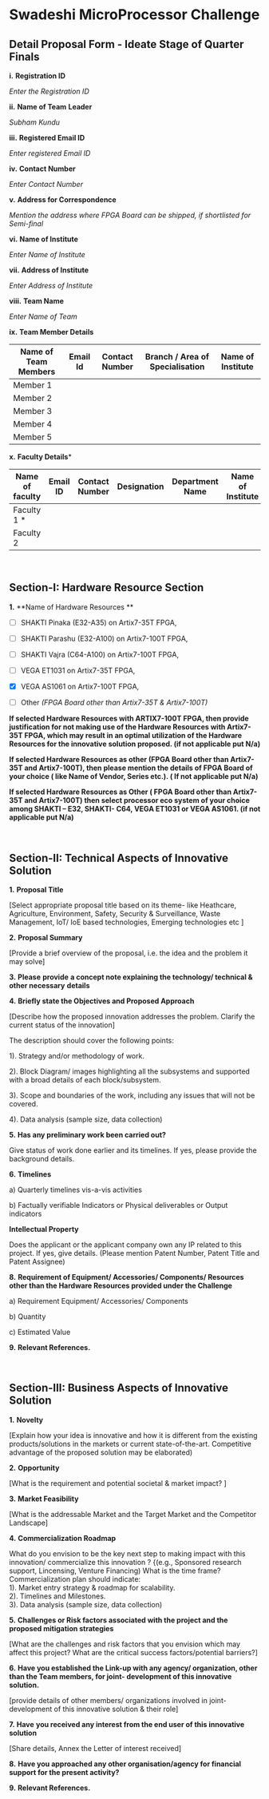 # Swadeshi MicroProcessor Challenge

## Detail Proposal Form -  Ideate Stage of Quarter Finals

**i.**       **Registration ID**

*Enter the Registration ID*

**ii.**     **Name of Team** **Leader**  

*Subham Kundu*

**iii.**     **Registered Email ID**

*Enter registered Email ID*

**iv.**     **Contact Number**

*Enter Contact Number*

**v.**     **Address for Correspondence** 

*Mention the address where FPGA Board can be shipped, if shortlisted for Semi-final*

**vi.**     **Name of Institute**

*Enter  Name of Institute*

**vii.**     **Address of Institute**

*Enter Address of  Institute*

**viii.**     **Team Name**

*Enter Name of Team*

**ix.**     **Team Member Details** 

| **Name of Team Members** | **Email Id** | **Contact Number** | **Branch / Area of Specialisation** | **Name of Institute** |
| ------------------------ | ------------ | ------------------ | ----------------------------------- | --------------------- |
| Member 1                 |              |                    |                                     |                       |
| Member 2                 |              |                    |                                     |                       |
| Member 3                 |              |                    |                                     |                       |
| Member 4                 |              |                    |                                     |                       |
| Member 5                 |              |                    |                                     |                       |

**x.**     **Faculty Details*** 

| **Name of faculty** | **Email ID** | **Contact Number** | **Designation** | **Department Name** | **Name of Institute** |
| ------------------- | ------------ | ------------------ | --------------- | ------------------- | --------------------- |
| Faculty 1 *         |              |                    |                 |                     |                       |
| Faculty 2           |              |                    |                 |                     |                       |


<br>


## Section-I: Hardware Resource Section

**1.**      **Name of Hardware Resources ** 

- [ ] SHAKTI Pinaka (E32-A35) on Artix7-35T FPGA,

- [ ] SHAKTI Parashu (E32-A100) on Artix7-100T FPGA,

- [ ] SHAKTI Vajra (C64-A100) on Artix7-100T FPGA,

- [ ] VEGA ET1031 on Artix7-35T FPGA,

- [x] VEGA AS1061 on Artix7-100T FPGA,

- [ ] Other _(FPGA Board other than Artix7-35T & Artix7-100T)_


**If selected Hardware Resources with ARTIX7-100T FPGA, then provide justification for not making use of the Hardware Resources with Artix7-35T FPGA, which may result in an optimal utilization of the Hardware Resources for the innovative solution proposed. (if not applicable put N/a)**



**If selected Hardware Resources as other (FPGA Board other than Artix7-35T and Artix7-100T), then please mention the details of FPGA Board of your choice ( like Name of Vendor, Series etc.). ( If not applicable put N/a)**


**If selected Hardware Resources as Other ( FPGA Board other than Artix7-35T and Artix7-100T) then select processor eco system of your choice among SHAKTI – E32, SHAKTI- C64, VEGA ET1031 or VEGA AS1061. (if not applicable put N/a)**


<br> 


## Section-II: Technical Aspects of Innovative Solution

**1.**   **Proposal Title**

[Select appropriate proposal title based on its theme- like Heathcare, Agriculture, Environment, Safety, Security & Surveillance, Waste Management, IoT/ IoE based technologies, Emerging technologies etc ]

**2.**   **Proposal Summary** 

[Provide a brief overview of the proposal, i.e. the idea and the problem it may solve]

**3.**   **Please** **provide** **a concept note explaining the technology/ technical & other necessary** **details**

**4.**   **Briefly state the Objectives and Proposed Approach** 

[Describe how the proposed innovation addresses the problem. Clarify the current status of the innovation] 

The description should cover the following points: 

1).  Strategy and/or methodology of work. 

2). Block Diagram/ images highlighting all the subsystems and supported with a broad details of each block/subsystem.

3).  Scope and boundaries of the work, including any issues that will not be covered. 

4).  Data analysis (sample size, data collection)

**5.**   **Has any preliminary work been carried out?**

Give status of work done earlier and its timelines. If yes, please provide the background details.

**6.**   **Timelines**

a)   Quarterly timelines vis-a-vis activities 

b)   Factually verifiable Indicators or Physical deliverables or Output indicators

**Intellectual Property** 

Does the applicant or the applicant company own any IP related to this project. If yes, give details. (Please mention Patent Number, Patent Title and Patent Assignee)

**8.**   **Requirement of Equipment/ Accessories/ Components/ Resources other than the Hardware Resources provided under the Challenge**

a)   Requirement Equipment/ Accessories/ Components

b)   Quantity

c)   Estimated Value 

**9.**   **Relevant References.**


<br>


## Section-III: Business Aspects of Innovative Solution

**1.**   **Novelty**

[Explain how your idea is innovative and how it is different from the existing products/solutions in the markets or current state-of-the-art. Competitive advantage of the proposed solution may be elaborated)

**2.**   **Opportunity**

[What is the requirement and potential societal &  market impact? ]

**3.**   **Market Feasibility**

[What is the addressable Market and the Target Market and the Competitor Landscape]

**4.**   **Commercialization Roadmap**

What do you envision to be the key next step to making impact with this innovation/ commercialize this innovation ? {(e.g., Sponsored research support, Lincensing, Venture Financing)                                                   What is the time frame?                                                              
Commercialization plan should indicate:                                                                  
1). Market entry strategy & roadmap for scalability.                                                                      
2). Timelines and Milestones.                                                                   
3). Data analysis (sample size, data collection)

**5.**   **Challenges or Risk factors associated with the project and the proposed mitigation strategies** 

[What are the challenges and risk factors that you envision which may affect this project? What are the critical success factors/potential barriers?]

**6.**   **Have you established the Link-up with any agency/ organization, other than the Team members, for joint- development of this innovative solution.**

[provide details of other members/ organizations involved in joint- development of this innovative solution & their role]

**7.**   **Have** **you received any interest from the end user of this innovative solution**

[Share details, Annex the Letter of interest received]

**8.**   **Have you approached any other organisation/agency for financial support for the present activity?**  

**9.**   **Relevant References.**
